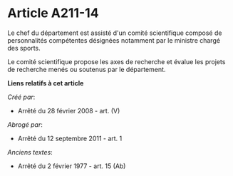 # Article A211-14

Le chef du département est assisté d'un comité scientifique composé de personnalités compétentes désignées notamment par le
ministre chargé des sports.

Le comité scientifique propose les axes de recherche et évalue les projets de recherche menés ou soutenus par le département.

**Liens relatifs à cet article**

_Créé par_:

  - Arrêté du 28 février 2008 - art. (V)

_Abrogé par_:

  - Arrêté du 12 septembre 2011 - art. 1

_Anciens textes_:

  - Arrêté du 2 février 1977 - art. 15 (Ab)
